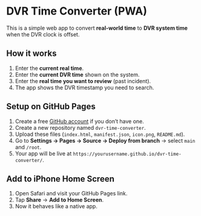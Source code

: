# DVR Time Converter (PWA)

This is a simple web app to convert **real-world time** to **DVR system time** when the DVR clock is offset.

## How it works
1. Enter the **current real time**.
2. Enter the **current DVR time** shown on the system.
3. Enter the **real time you want to review** (past incident).
4. The app shows the DVR timestamp you need to search.

## Setup on GitHub Pages
1. Create a free [GitHub account](https://github.com) if you don’t have one.
2. Create a new repository named `dvr-time-converter`.
3. Upload these files (`index.html`, `manifest.json`, `icon.png`, `README.md`).
4. Go to **Settings → Pages → Source → Deploy from branch** → select `main` and `/root`.
5. Your app will be live at `https://yourusername.github.io/dvr-time-converter/`.

## Add to iPhone Home Screen
1. Open Safari and visit your GitHub Pages link.
2. Tap **Share** → **Add to Home Screen**.
3. Now it behaves like a native app.
